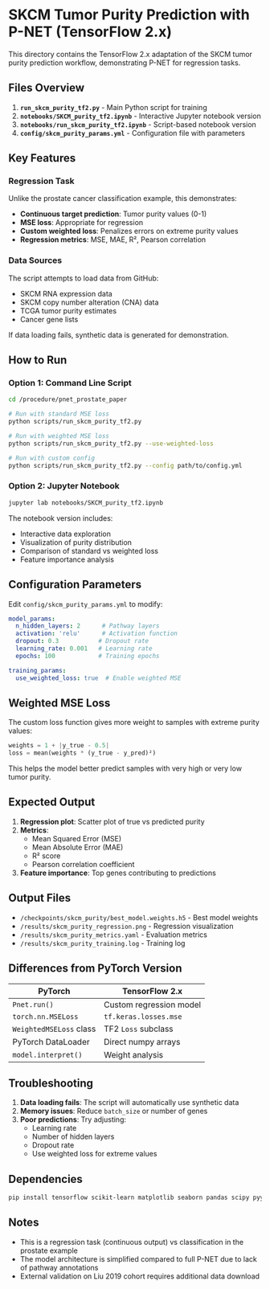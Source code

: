 # SKCM Tumor Purity Prediction with P-NET (TensorFlow 2.x)

This directory contains the TensorFlow 2.x adaptation of the SKCM tumor purity prediction workflow, demonstrating P-NET for regression tasks.

## Files Overview

1. **`run_skcm_purity_tf2.py`** - Main Python script for training
2. **`notebooks/SKCM_purity_tf2.ipynb`** - Interactive Jupyter notebook version
3. **`notebooks/run_skcm_purity_tf2.ipynb`** - Script-based notebook version
4. **`config/skcm_purity_params.yml`** - Configuration file with parameters

## Key Features

### Regression Task
Unlike the prostate cancer classification example, this demonstrates:
- **Continuous target prediction**: Tumor purity values (0-1)
- **MSE loss**: Appropriate for regression
- **Custom weighted loss**: Penalizes errors on extreme purity values
- **Regression metrics**: MSE, MAE, R², Pearson correlation

### Data Sources
The script attempts to load data from GitHub:
- SKCM RNA expression data
- SKCM copy number alteration (CNA) data
- TCGA tumor purity estimates
- Cancer gene lists

If data loading fails, synthetic data is generated for demonstration.

## How to Run

### Option 1: Command Line Script

```bash
cd /procedure/pnet_prostate_paper

# Run with standard MSE loss
python scripts/run_skcm_purity_tf2.py

# Run with weighted MSE loss
python scripts/run_skcm_purity_tf2.py --use-weighted-loss

# Run with custom config
python scripts/run_skcm_purity_tf2.py --config path/to/config.yml
```

### Option 2: Jupyter Notebook

```bash
jupyter lab notebooks/SKCM_purity_tf2.ipynb
```

The notebook version includes:
- Interactive data exploration
- Visualization of purity distribution
- Comparison of standard vs weighted loss
- Feature importance analysis

## Configuration Parameters

Edit `config/skcm_purity_params.yml` to modify:

```yaml
model_params:
  n_hidden_layers: 2      # Pathway layers
  activation: 'relu'      # Activation function
  dropout: 0.3           # Dropout rate
  learning_rate: 0.001   # Learning rate
  epochs: 100            # Training epochs

training_params:
  use_weighted_loss: true  # Enable weighted MSE
```

## Weighted MSE Loss

The custom loss function gives more weight to samples with extreme purity values:

```python
weights = 1 + |y_true - 0.5|
loss = mean(weights * (y_true - y_pred)²)
```

This helps the model better predict samples with very high or very low tumor purity.

## Expected Output

1. **Regression plot**: Scatter plot of true vs predicted purity
2. **Metrics**:
   - Mean Squared Error (MSE)
   - Mean Absolute Error (MAE)
   - R² score
   - Pearson correlation coefficient
3. **Feature importance**: Top genes contributing to predictions

## Output Files

- `/checkpoints/skcm_purity/best_model.weights.h5` - Best model weights
- `/results/skcm_purity_regression.png` - Regression visualization
- `/results/skcm_purity_metrics.yaml` - Evaluation metrics
- `/results/skcm_purity_training.log` - Training log

## Differences from PyTorch Version

| PyTorch | TensorFlow 2.x |
|---------|----------------|
| `Pnet.run()` | Custom regression model |
| `torch.nn.MSELoss` | `tf.keras.losses.mse` |
| `WeightedMSELoss` class | TF2 `Loss` subclass |
| PyTorch DataLoader | Direct numpy arrays |
| `model.interpret()` | Weight analysis |

## Troubleshooting

1. **Data loading fails**: The script will automatically use synthetic data
2. **Memory issues**: Reduce `batch_size` or number of genes
3. **Poor predictions**: Try adjusting:
   - Learning rate
   - Number of hidden layers
   - Dropout rate
   - Use weighted loss for extreme values

## Dependencies

```bash
pip install tensorflow scikit-learn matplotlib seaborn pandas scipy pyyaml
```

## Notes

- This is a regression task (continuous output) vs classification in the prostate example
- The model architecture is simplified compared to full P-NET due to lack of pathway annotations
- External validation on Liu 2019 cohort requires additional data download
